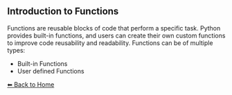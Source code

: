 ## Introduction to Functions

Functions are reusable blocks of code that perform a specific task. Python provides built-in functions, and users can create their own custom functions to improve code reusability and readability. Functions can be of multiple types:
* Built-in Functions
* User defined Functions

[⬅ Back to Home](../index.md)
